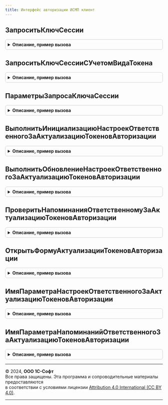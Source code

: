 ```yaml
---
title: Интерфейс авторизации ИСМП клиент
---
```



## ЗапроситьКлючСессии
<details style="margin: 1em 0; padding: 0.5em; border: 1px solid #ccc; border-radius: 6px;">

<summary style="font-weight: bold; cursor: pointer;">Описание, пример вызова</summary>

```bsl

// Запросить новый ключ сессии для авторизации в ИС МП.
//
// Параметры:
// 	ПараметрыЗапроса        - (См. ИнтерфейсАвторизацииИСМПКлиентСервер.ПараметрыЗапросаКлючаСессии).
// 	ОповещениеПриЗавершении - ОписаниеОповещения - Описание оповещения после получения результата.
Процедура ЗапроситьКлючСессии(ПараметрыЗапроса, ОповещениеПриЗавершении = Неопределено) Экспорт
```

Пример вызова
```bsl
ИнтерфейсАвторизацииИСМПКлиент.ЗапроситьКлючСессии(ПараметрыЗапроса, ОповещениеПриЗавершении);
```
</details>

## ЗапроситьКлючСессииСУчетомВидаТокена
<details style="margin: 1em 0; padding: 0.5em; border: 1px solid #ccc; border-radius: 6px;">

<summary style="font-weight: bold; cursor: pointer;">Описание, пример вызова</summary>

```bsl

Процедура ЗапроситьКлючСессииСУчетомВидаТокена(ПараметрыСканирования, ВидПродукции, ОповещениеПриЗавершении = Неопределено) Экспорт
```

Пример вызова
```bsl
ИнтерфейсАвторизацииИСМПКлиент.ЗапроситьКлючСессииСУчетомВидаТокена(ПараметрыСканирования, ВидПродукции, ОповещениеПриЗавершении);
```
</details>

## ПараметрыЗапросаКлючаСессии
<details style="margin: 1em 0; padding: 0.5em; border: 1px solid #ccc; border-radius: 6px;">

<summary style="font-weight: bold; cursor: pointer;">Описание, пример вызова</summary>

```bsl

//Инициализировать структуру параметров запроса в ИС МОТП (ИС МП) для получения ключа сессии.
//
//Параметры:
//   Организация - ОпределяемыйТип.Организация - Организация.
//   ВидПродукции - ПеречислениеСсылка.ВидыПродукцииИС - вид продукции (для уточнения сервиса).
//   ТребуетсяПолучатьТокенРозничнойПродажи - Булево - признак, что требуется получать токен розничной продажи
//
//Возвращаемое значение:
//   (См. ИнтерфейсАвторизацииИСМПКлиентСервер.ПараметрыЗапросаКлючаСессии).
Функция ПараметрыЗапросаКлючаСессии(Организация = Неопределено, ВидПродукции = Неопределено, ТребуетсяПолучатьТокенРозничнойПродажи = Ложь) Экспорт
```

Пример вызова
```bsl
Результат = ИнтерфейсАвторизацииИСМПКлиент.ПараметрыЗапросаКлючаСессии(Организация, ВидПродукции, ТребуетсяПолучатьТокенРозничнойПродажи);
```
</details>

## ВыполнитьИнициализациюНастроекОтветственногоЗаАктуализациюТокеновАвторизации
<details style="margin: 1em 0; padding: 0.5em; border: 1px solid #ccc; border-radius: 6px;">

<summary style="font-weight: bold; cursor: pointer;">Описание, пример вызова</summary>

```bsl

// Подключает обработчик ожидания для показа напоминаний ответственному за актуализацию токенов авторизации.
//
Процедура ВыполнитьИнициализациюНастроекОтветственногоЗаАктуализациюТокеновАвторизации() Экспорт
```

Пример вызова
```bsl
ИнтерфейсАвторизацииИСМПКлиент.ВыполнитьИнициализациюНастроекОтветственногоЗаАктуализациюТокеновАвторизации() 
```
</details>

## ВыполнитьОбновлениеНастроекОтветственногоЗаАктуализациюТокеновАвторизации
<details style="margin: 1em 0; padding: 0.5em; border: 1px solid #ccc; border-radius: 6px;">

<summary style="font-weight: bold; cursor: pointer;">Описание, пример вызова</summary>

```bsl

// Выполняет обновление настроек ответственного за актуализацию токенов авторизации ИСМП.
// Настройки содержатся в глобальной переменной ПараметрыПриложения.
//
// Параметры:
//  ДляПросмотра - Булево - определяет для чего нужно получить настройки:
//                          для просмотра списка токенов или для актуализации токенов.
//
Процедура ВыполнитьОбновлениеНастроекОтветственногоЗаАктуализациюТокеновАвторизации(ДляПросмотра = Ложь) Экспорт
```

Пример вызова
```bsl
ИнтерфейсАвторизацииИСМПКлиент.ВыполнитьОбновлениеНастроекОтветственногоЗаАктуализациюТокеновАвторизации(ДляПросмотра);
```
</details>

## ПроверитьНапоминанияОтветственномуЗаАктуализациюТокеновАвторизации
<details style="margin: 1em 0; padding: 0.5em; border: 1px solid #ccc; border-radius: 6px;">

<summary style="font-weight: bold; cursor: pointer;">Описание, пример вызова</summary>

```bsl

// Проверяет наличие напоминаний для ответственного за актуализацию токенов авторизации ИС МП.
// При необходимости, открывает форму актуализации токенов авторизации ИС МП.
//
Процедура ПроверитьНапоминанияОтветственномуЗаАктуализациюТокеновАвторизации() Экспорт
```

Пример вызова
```bsl
ИнтерфейсАвторизацииИСМПКлиент.ПроверитьНапоминанияОтветственномуЗаАктуализациюТокеновАвторизации() 
```
</details>

## ОткрытьФормуАктуализацииТокеновАвторизации
<details style="margin: 1em 0; padding: 0.5em; border: 1px solid #ccc; border-radius: 6px;">

<summary style="font-weight: bold; cursor: pointer;">Описание, пример вызова</summary>

```bsl

// Открывает форму актуализации токенов авторизации ИС МП
//
Процедура ОткрытьФормуАктуализацииТокеновАвторизации() Экспорт
```

Пример вызова
```bsl
ИнтерфейсАвторизацииИСМПКлиент.ОткрытьФормуАктуализацииТокеновАвторизации() 
```
</details>

## ИмяПараметраНастроекОтветственногоЗаАктуализациюТокеновАвторизации
<details style="margin: 1em 0; padding: 0.5em; border: 1px solid #ccc; border-radius: 6px;">

<summary style="font-weight: bold; cursor: pointer;">Описание, пример вызова</summary>

```bsl

// Возвращает имя параметра, хранящего настройки ответственного за актуализацию токенов авторизации ИС МП.
//
// Возвращаемое значение:
//  Строка - имя параметра.
//
Функция ИмяПараметраНастроекОтветственногоЗаАктуализациюТокеновАвторизации() Экспорт
```

Пример вызова
```bsl
Результат = ИнтерфейсАвторизацииИСМПКлиент.ИмяПараметраНастроекОтветственногоЗаАктуализациюТокеновАвторизации() 
```
</details>

## ИмяПараметраНапоминанийОтветственногоЗаАктуализациюТокеновАвторизации
<details style="margin: 1em 0; padding: 0.5em; border: 1px solid #ccc; border-radius: 6px;">

<summary style="font-weight: bold; cursor: pointer;">Описание, пример вызова</summary>

```bsl

// Возвращает имя параметра, хранящего настройки ответственного за актуализацию токенов авторизации ИС МП.
//
// Возвращаемое значение:
//  Строка - имя параметра.
//
Функция ИмяПараметраНапоминанийОтветственногоЗаАктуализациюТокеновАвторизации() Экспорт
```

Пример вызова
```bsl
Результат = ИнтерфейсАвторизацииИСМПКлиент.ИмяПараметраНапоминанийОтветственногоЗаАктуализациюТокеновАвторизации() 
```
</details>

---

© 2024, **ООО 1С-Софт**  
Все права защищены. Эта программа и сопроводительные материалы предоставляются  
в соответствии с условиями лицензии [Attribution 4.0 International (CC BY 4.0)](https://creativecommons.org/licenses/by/4.0/legalcode).

---
